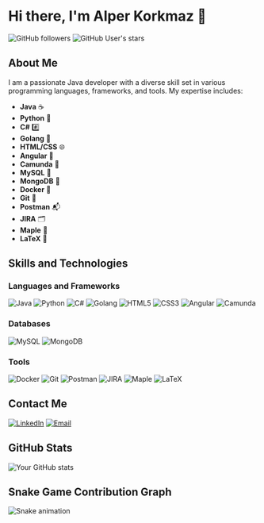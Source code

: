 # Hi there, I'm Alper Korkmaz 👋

![GitHub followers](https://img.shields.io/github/followers/yourusername?label=Follow&style=social) ![GitHub User's stars](https://img.shields.io/github/stars/yourusername?style=social)

## About Me

I am a passionate Java developer with a diverse skill set in various programming languages, frameworks, and tools. My expertise includes:

- **Java** ☕
- **Python** 🐍
- **C#** #️⃣
- **Golang** 🐹
- **HTML/CSS** 🌐
- **Angular** 🔺
- **Camunda** 🔄
- **MySQL** 🐬
- **MongoDB** 🍃
- **Docker** 🐳
- **Git** 🔧
- **Postman** 📬
- **JIRA** 🗂️
- **Maple** 🍁
- **LaTeX** 📄

## Skills and Technologies

### Languages and Frameworks

![Java](https://img.shields.io/badge/Java-%23ED8B00.svg?style=for-the-badge&logo=java&logoColor=white)
![Python](https://img.shields.io/badge/Python-%2314354C.svg?style=for-the-badge&logo=python&logoColor=white)
![C#](https://img.shields.io/badge/C%23-%23239120.svg?style=for-the-badge&logo=c-sharp&logoColor=white)
![Golang](https://img.shields.io/badge/Go-%2300ADD8.svg?style=for-the-badge&logo=go&logoColor=white)
![HTML5](https://img.shields.io/badge/HTML5-%23E34F26.svg?style=for-the-badge&logo=html5&logoColor=white)
![CSS3](https://img.shields.io/badge/CSS3-%231572B6.svg?style=for-the-badge&logo=css3&logoColor=white)
![Angular](https://img.shields.io/badge/Angular-%23DD0031.svg?style=for-the-badge&logo=angular&logoColor=white)
![Camunda](https://img.shields.io/badge/Camunda-%23DA4453.svg?style=for-the-badge&logo=camunda&logoColor=white)

### Databases

![MySQL](https://img.shields.io/badge/MySQL-%2300f.svg?style=for-the-badge&logo=mysql&logoColor=white)
![MongoDB](https://img.shields.io/badge/MongoDB-%2347A248.svg?style=for-the-badge&logo=mongodb&logoColor=white)

### Tools

![Docker](https://img.shields.io/badge/Docker-%232496ED.svg?style=for-the-badge&logo=docker&logoColor=white)
![Git](https://img.shields.io/badge/Git-%23F05033.svg?style=for-the-badge&logo=git&logoColor=white)
![Postman](https://img.shields.io/badge/Postman-%23FF6C37.svg?style=for-the-badge&logo=postman&logoColor=white)
![JIRA](https://img.shields.io/badge/JIRA-%230A0FFF.svg?style=for-the-badge&logo=jira&logoColor=white)
![Maple](https://img.shields.io/badge/Maple-%23FFAB00.svg?style=for-the-badge&logo=maple&logoColor=white)
![LaTeX](https://img.shields.io/badge/LaTeX-%23008080.svg?style=for-the-badge&logo=latex&logoColor=white)

## Contact Me

[![LinkedIn](https://img.shields.io/badge/LinkedIn-%230077B5.svg?style=for-the-badge&logo=linkedin&logoColor=white)](https://www.linkedin.com/in/yourlinkedinprofile/)
[![Email](https://img.shields.io/badge/Email-D14836?style=for-the-badge&logo=gmail&logoColor=white)](mailto:dr.alperkorkmaz@gmail.com)

## GitHub Stats

![Your GitHub stats](https://github-readme-stats.vercel.app/api?username=korkmazalper&show_icons=true&theme=radical)

## Snake Game Contribution Graph

![Snake animation](https://github.com/korkmazalper/korkmazalper/blob/output/github-contribution-grid-snake.svg)
